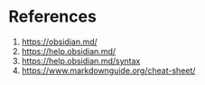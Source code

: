 # References
1. https://obsidian.md/
2. https://help.obsidian.md/
3. https://help.obsidian.md/syntax
4. https://www.markdownguide.org/cheat-sheet/